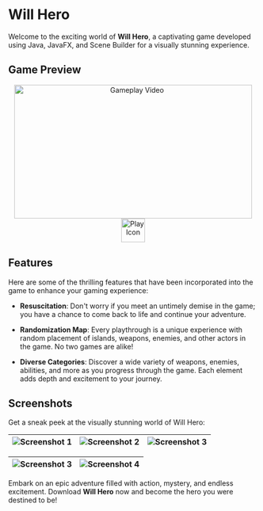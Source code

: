 # Will Hero

Welcome to the exciting world of **Will Hero**, a captivating game developed using Java, JavaFX, and Scene Builder for a visually stunning experience.

## Game Preview
<div align="center">
  <a href="https://drive.google.com/file/d/1VokU04n9SS2CwnJ-h-feo_B0jfor5Kbf/view?usp=sharing">
    <img src="https://your-image-url-here.com" alt="Gameplay Video" width="480" height="270" />
  </a>
  <br />
  <img src="https://your-icon-url-here.com" alt="Play Icon" width="48" height="48" />
</div>

## Features

Here are some of the thrilling features that have been incorporated into the game to enhance your gaming experience:

- **Resuscitation**: Don't worry if you meet an untimely demise in the game; you have a chance to come back to life and continue your adventure.

- **Randomization Map**: Every playthrough is a unique experience with random placement of islands, weapons, enemies, and other actors in the game. No two games are alike!

- **Diverse Categories**: Discover a wide variety of weapons, enemies, abilities, and more as you progress through the game. Each element adds depth and excitement to your journey.

## Screenshots

Get a sneak peek at the visually stunning world of Will Hero:

| ![Screenshot 1](https://user-images.githubusercontent.com/88682260/174832718-e8ceba56-1068-4f4e-9585-6714232c7a73.png) | ![Screenshot 2](https://user-images.githubusercontent.com/88682260/174832773-2cadadc3-e010-4d82-86ba-744e0ad99cd5.png) | ![Screenshot 3](https://user-images.githubusercontent.com/88682260/174832781-ea023b64-2329-4bff-9b2b-3109dc6a2953.png) |
| --- | --- | --- |

| ![Screenshot 3](https://user-images.githubusercontent.com/88682260/174832786-dc5530d6-9c15-4cf2-bc22-2e04e44101b2.png) | ![Screenshot 4](https://user-images.githubusercontent.com/88682260/174832792-2849a259-daa1-4c5c-ab3e-c90789f90fc1.png) |
| --- | --- |

Embark on an epic adventure filled with action, mystery, and endless excitement. Download **Will Hero** now and become the hero you were destined to be!
